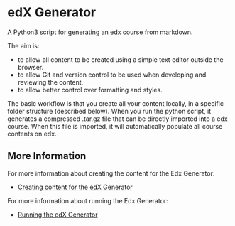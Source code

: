 # edX Generator

A Python3 script for generating an edx course from markdown.

The aim is:
- to allow all content to be created using a simple text editor outside the browser.
- to allow Git and version control to be used when developing and reviewing the content.
- to allow better control over formatting and styles.

The basic workflow is that you create all your content locally, in a specific folder structure (described below). When you run the python script, it generates a compressed .tar.gz file that can be directly imported into a edx course. When this file is imported, it will automatically populate all course contents on edx.

## More Information

For more information about creating the content for the Edx Generator:
* [Creating content for the edX Generator](./README_DEV.md)

For more information about running the Edx Generator:
* [Running the edX Generator](./README_RUN.md)
